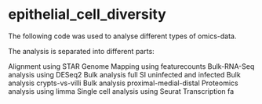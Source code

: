 # epithelial_cell_diversity

The following code was used to analyse different types of omics-data.

The analysis is separated into different parts:

Alignment using STAR
Genome Mapping using featurecounts
Bulk-RNA-Seq analysis using DESeq2
  Bulk analysis full SI uninfected and infected
  Bulk analysis crypts-vs-villi
  Bulk analysis proximal-medial-distal
Proteomics analysis using limma
Single cell analysis using Seurat
  Transcription fa
